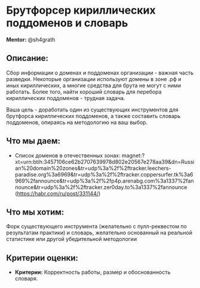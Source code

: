 # Брутфорсер кириллических поддоменов и словарь
**Mentor:** @sh4grath

## Описание:
Сбор информации о доменах и поддоменах организации - важная часть разведки. Некоторые организации используют домены в зоне .рф и иных кириллических, а многие средства для брута не могут с ними работать. Более того, найти хороший словарь для перебора кириллических поддоменов - трудная задача.

Ваша цель - доработать один из существующих инструментов для брутфорса кириллических поддоменов, а также составить словарь поддоменов, опираясь на методологию на ваш выбор.

## Что мы даем:
- Список доменов в отечественных зонах: magnet:?xt=urn:btih:3457106ce62b2707639978d802e20567e278aa39&dn=Russian%20domain%20zones&tr=udp%3a%2f%2ftracker.leechers-paradise.org%3a6969&tr=udp%3a%2f%2ftracker.coppersurfer.tk%3a6969%2fannounce&tr=udp%3a%2f%2fp4p.arenabg.com%3a1337%2fannounce&tr=udp%3a%2f%2ftracker.zer0day.to%3a1337%2fannounce (https://habr.com/ru/post/331144/)

## Что мы хотим:
Форк существующего инструмента (желательно с пулл-реквестом по результатам практики) и словарь, желательно основанный на реальной статистике или другой убедительной методологии

## Критерии оценки:
- **Критерии:** Корректность работы, размер и обоснованность словаря.
